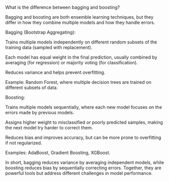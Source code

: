 What is the difference between bagging and boosting?

Bagging and boosting are both ensemble learning techniques, but they differ in how they combine multiple models and how they handle errors.

Bagging (Bootstrap Aggregating):

Trains multiple models independently on different random subsets of the training data (sampled with replacement).

Each model has equal weight in the final prediction, usually combined by averaging (for regression) or majority voting (for classification).

Reduces variance and helps prevent overfitting.

Example: Random Forest, where multiple decision trees are trained on different subsets of data.

Boosting:

Trains multiple models sequentially, where each new model focuses on the errors made by previous models.

Assigns higher weight to misclassified or poorly predicted samples, making the next model try harder to correct them.

Reduces bias and improves accuracy, but can be more prone to overfitting if not regularized.

Examples: AdaBoost, Gradient Boosting, XGBoost.

In short, bagging reduces variance by averaging independent models, while boosting reduces bias by sequentially correcting errors. Together, they are powerful tools but address different challenges in model performance.